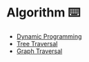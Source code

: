 # Algorithm ⌨️

- [Dynamic Programming](./Array/TwoSum/TwoSum_Ryan.java) 
- [Tree Traversal](./Array/TwoSum/TwoSum_Ryan.java) 
- [Graph Traversal](./Array/TwoSum/TwoSum_Ryan.java)